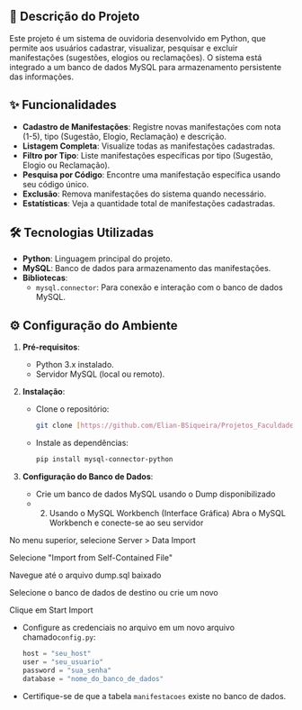 ## 📝 Descrição do Projeto

Este projeto é um sistema de ouvidoria desenvolvido em Python, que permite aos usuários cadastrar, visualizar, pesquisar e excluir manifestações (sugestões, elogios ou reclamações). O sistema está integrado a um banco de dados MySQL para armazenamento persistente das informações.

## ✨ Funcionalidades

- **Cadastro de Manifestações**: Registre novas manifestações com nota (1-5), tipo (Sugestão, Elogio, Reclamação) e descrição.
- **Listagem Completa**: Visualize todas as manifestações cadastradas.
- **Filtro por Tipo**: Liste manifestações específicas por tipo (Sugestão, Elogio ou Reclamação).
- **Pesquisa por Código**: Encontre uma manifestação específica usando seu código único.
- **Exclusão**: Remova manifestações do sistema quando necessário.
- **Estatísticas**: Veja a quantidade total de manifestações cadastradas.

## 🛠️ Tecnologias Utilizadas

- **Python**: Linguagem principal do projeto.
- **MySQL**: Banco de dados para armazenamento das manifestações.
- **Bibliotecas**:
  - `mysql.connector`: Para conexão e interação com o banco de dados MySQL.

## ⚙️ Configuração do Ambiente

1. **Pré-requisitos**:
   - Python 3.x instalado.
   - Servidor MySQL (local ou remoto).

2. **Instalação**:
   - Clone o repositório:
     ```bash
     git clone [https://github.com/Elian-BSiqueira/Projetos_Faculdade/tree/9f1acafd9a809e98e11efdcf5ec284bd9a333f3c/projetoOuvidoria]
     ```
   - Instale as dependências:
     ```bash
     pip install mysql-connector-python
     ```

3. **Configuração do Banco de Dados**:
   - Crie um banco de dados MySQL usando o Dump disponibilizado
   - 2. Usando o MySQL Workbench (Interface Gráfica)
Abra o MySQL Workbench e conecte-se ao seu servidor

No menu superior, selecione Server > Data Import

Selecione "Import from Self-Contained File"

Navegue até o arquivo dump.sql baixado

Selecione o banco de dados de destino ou crie um novo

Clique em Start Import
   - Configure as credenciais no arquivo em um novo arquivo chamado`config.py`:
     ```python
     host = "seu_host"
     user = "seu_usuario"
     password = "sua_senha"
     database = "nome_do_banco_de_dados"
     ```
   - Certifique-se de que a tabela `manifestacoes` existe no banco de dados.

